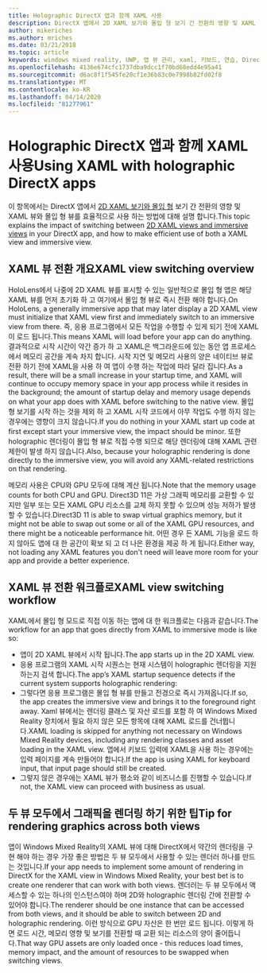```yaml
---
title: Holographic DirectX 앱과 함께 XAML 사용
description: DirectX 앱에서 2D XAML 보기와 몰입 형 보기 간 전환의 영향 및 XAML 뷰와 몰입 형 뷰를 효율적으로 사용 하는 방법을 설명 합니다.
author: mikeriches
ms.author: mriches
ms.date: 03/21/2018
ms.topic: article
keywords: windows mixed reality, UWP, 앱 뷰 관리, xaml, 키보드, 연습, DirectX
ms.openlocfilehash: 4136e674cfc1737dba9dcc1f70bd68edd4e95a41
ms.sourcegitcommit: d6ac8f1f545fe20cf1e36b83c0e7998b82fd02f8
ms.translationtype: MT
ms.contentlocale: ko-KR
ms.lasthandoff: 04/14/2020
ms.locfileid: "81277961"
---
```

# <a name="using-xaml-with-holographic-directx-apps"></a><span data-ttu-id="caba1-104">Holographic DirectX 앱과 함께 XAML 사용</span><span class="sxs-lookup"><span data-stu-id="caba1-104">Using XAML with holographic DirectX apps</span></span>

<span data-ttu-id="caba1-105">이 항목에서는 DirectX 앱에서 [2D XAML 보기와 몰입 형](app-views.md) 보기 간 전환의 영향 및 XAML 뷰와 몰입 형 뷰를 효율적으로 사용 하는 방법에 대해 설명 합니다.</span><span class="sxs-lookup"><span data-stu-id="caba1-105">This topic explains the impact of switching between [2D XAML views and immersive views](app-views.md) in your DirectX app, and how to make efficient use of both a XAML view and immersive view.</span></span>

## <a name="xaml-view-switching-overview"></a><span data-ttu-id="caba1-106">XAML 뷰 전환 개요</span><span class="sxs-lookup"><span data-stu-id="caba1-106">XAML view switching overview</span></span>

<span data-ttu-id="caba1-107">HoloLens에서 나중에 2D XAML 뷰를 표시할 수 있는 일반적으로 몰입 형 앱은 해당 XAML 뷰를 먼저 초기화 하 고 여기에서 몰입 형 뷰로 즉시 전환 해야 합니다.</span><span class="sxs-lookup"><span data-stu-id="caba1-107">On HoloLens, a generally immersive app that may later display a 2D XAML view must initialize that XAML view first and immediately switch to an immersive view from there.</span></span> <span data-ttu-id="caba1-108">즉, 응용 프로그램에서 모든 작업을 수행할 수 있게 되기 전에 XAML이 로드 됩니다.</span><span class="sxs-lookup"><span data-stu-id="caba1-108">This means XAML will load before your app can do anything.</span></span> <span data-ttu-id="caba1-109">결과적으로 시작 시간이 약간 증가 하 고 XAML은 백그라운드에 있는 동안 앱 프로세스에서 메모리 공간을 계속 차지 합니다. 시작 지연 및 메모리 사용의 양은 네이티브 뷰로 전환 하기 전에 XAML을 사용 하 여 앱이 수행 하는 작업에 따라 달라 집니다.</span><span class="sxs-lookup"><span data-stu-id="caba1-109">As a result, there will be a small increase in your startup time, and XAML will continue to occupy memory space in your app process while it resides in the background; the amount of startup delay and memory usage depends on what your app does with XAML before switching to the native view.</span></span> <span data-ttu-id="caba1-110">몰입 형 보기를 시작 하는 것을 제외 하 고 XAML 시작 코드에서 아무 작업도 수행 하지 않는 경우에는 영향이 크지 않습니다.</span><span class="sxs-lookup"><span data-stu-id="caba1-110">If you do nothing in your XAML start up code at first except start your immersive view, the impact should be minor.</span></span> <span data-ttu-id="caba1-111">또한 holographic 렌더링이 몰입 형 뷰로 직접 수행 되므로 해당 렌더링에 대해 XAML 관련 제한이 발생 하지 않습니다.</span><span class="sxs-lookup"><span data-stu-id="caba1-111">Also, because your holographic rendering is done directly to the immersive view, you will avoid any XAML-related restrictions on that rendering.</span></span>

<span data-ttu-id="caba1-112">메모리 사용은 CPU와 GPU 모두에 대해 계산 됩니다.</span><span class="sxs-lookup"><span data-stu-id="caba1-112">Note that the memory usage counts for both CPU and GPU.</span></span> <span data-ttu-id="caba1-113">Direct3D 11은 가상 그래픽 메모리를 교환할 수 있지만 일부 또는 모든 XAML GPU 리소스를 교체 하지 못할 수 있으며 성능 저하가 발생할 수 있습니다.</span><span class="sxs-lookup"><span data-stu-id="caba1-113">Direct3D 11 is able to swap virtual graphics memory, but it might not be able to swap out some or all of the XAML GPU resources, and there might be a noticeable performance hit.</span></span> <span data-ttu-id="caba1-114">어떤 경우 든 XAML 기능을 로드 하지 않아도 앱에 대 한 공간이 확보 되 고 더 나은 환경을 제공 하 게 됩니다.</span><span class="sxs-lookup"><span data-stu-id="caba1-114">Either way, not loading any XAML features you don't need will leave more room for your app and provide a better experience.</span></span>

## <a name="xaml-view-switching-workflow"></a><span data-ttu-id="caba1-115">XAML 뷰 전환 워크플로</span><span class="sxs-lookup"><span data-stu-id="caba1-115">XAML view switching workflow</span></span>

<span data-ttu-id="caba1-116">XAML에서 몰입 형 모드로 직접 이동 하는 앱에 대 한 워크플로는 다음과 같습니다.</span><span class="sxs-lookup"><span data-stu-id="caba1-116">The workflow for an app that goes directly from XAML to immersive mode is like so:</span></span>
* <span data-ttu-id="caba1-117">앱이 2D XAML 뷰에서 시작 됩니다.</span><span class="sxs-lookup"><span data-stu-id="caba1-117">The app starts up in the 2D XAML view.</span></span>
* <span data-ttu-id="caba1-118">응용 프로그램의 XAML 시작 시퀀스는 현재 시스템이 holographic 렌더링을 지원 하는지 검색 합니다.</span><span class="sxs-lookup"><span data-stu-id="caba1-118">The app’s XAML startup sequence detects if the current system supports holographic rendering:</span></span>
* <span data-ttu-id="caba1-119">그렇다면 응용 프로그램은 몰입 형 뷰를 만들고 전경으로 즉시 가져옵니다.</span><span class="sxs-lookup"><span data-stu-id="caba1-119">If so, the app creates the immersive view and brings it to the foreground right away.</span></span> <span data-ttu-id="caba1-120">Xaml 뷰에서는 렌더링 클래스 및 자산 로드를 포함 하 여 Windows Mixed Reality 장치에서 필요 하지 않은 모든 항목에 대해 XAML 로드를 건너뜁니다.</span><span class="sxs-lookup"><span data-stu-id="caba1-120">XAML loading is skipped for anything not necessary on Windows Mixed Reality devices, including any rendering classes and asset loading in the XAML view.</span></span> <span data-ttu-id="caba1-121">앱에서 키보드 입력에 XAML을 사용 하는 경우에는 입력 페이지를 계속 만들어야 합니다.</span><span class="sxs-lookup"><span data-stu-id="caba1-121">If the app is using XAML for keyboard input, that input page should still be created.</span></span>
* <span data-ttu-id="caba1-122">그렇지 않은 경우에는 XAML 뷰가 평소와 같이 비즈니스를 진행할 수 있습니다.</span><span class="sxs-lookup"><span data-stu-id="caba1-122">If not, the XAML view can proceed with business as usual.</span></span>

## <a name="tip-for-rendering-graphics-across-both-views"></a><span data-ttu-id="caba1-123">두 뷰 모두에서 그래픽을 렌더링 하기 위한 팁</span><span class="sxs-lookup"><span data-stu-id="caba1-123">Tip for rendering graphics across both views</span></span>

<span data-ttu-id="caba1-124">앱이 Windows Mixed Reality의 XAML 뷰에 대해 DirectX에서 약간의 렌더링을 구현 해야 하는 경우 가장 좋은 방법은 두 뷰 모두에서 사용할 수 있는 렌더러 하나를 만드는 것입니다.</span><span class="sxs-lookup"><span data-stu-id="caba1-124">If your app needs to implement some amount of rendering in DirectX for the XAML view in Windows Mixed Reality, your best bet is to create one renderer that can work with both views.</span></span> <span data-ttu-id="caba1-125">렌더러는 두 뷰 모두에서 액세스할 수 있는 하나의 인스턴스여야 하며 2D와 holographic 렌더링 간에 전환할 수 있어야 합니다.</span><span class="sxs-lookup"><span data-stu-id="caba1-125">The renderer should be one instance that can be accessed from both views, and it should be able to switch between 2D and holographic rendering.</span></span> <span data-ttu-id="caba1-126">이런 방식으로 GPU 자산은 한 번만 로드 됩니다. 이렇게 하면 로드 시간, 메모리 영향 및 보기를 전환할 때 교환 되는 리소스의 양이 줄어듭니다.</span><span class="sxs-lookup"><span data-stu-id="caba1-126">That way GPU assets are only loaded once - this reduces load times, memory impact, and the amount of resources to be swapped when switching views.</span></span>

